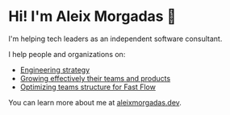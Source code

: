 # Hi! I'm Aleix Morgadas 👋

I'm helping tech leaders as an independent software consultant.

I help people and organizations on:

- [Engineering strategy](https://aleixmorgadas.dev/services/engineering-strategy)
- [Growing effectively their teams and products](https://aleixmorgadas.dev/growing)
- [Optimizing teams structure for Fast Flow](https://aleixmorgadas.dev/scaling)

You can learn more about me at [aleixmorgadas.dev](https://aleixmorgadas.dev).
